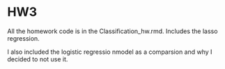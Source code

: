 # HW3

All the homework code is in the Classification_hw.rmd. Includes the lasso regression.

I also included the logistic regressio nmodel as a comparsion and why I decided to not use it.
